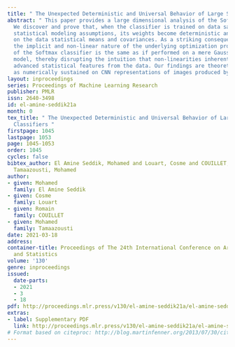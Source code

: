 ```yaml
---
title: " The Unexpected Deterministic and Universal Behavior of Large Softmax Classifiers "
abstract: " This paper provides a large dimensional analysis of the Softmax classifier.
  We discover and prove that, when the classifier is trained on data satisfying loose
  statistical modeling assumptions, its weights become deterministic and solely depend
  on the data statistical means and covariances. As a striking consequence, despite
  the implicit and non-linear nature of the underlying optimization problem, the performance
  of the Softmax classifier is the same as if performed on a mere Gaussian mixture
  model, thereby disrupting the intuition that non-linearities inherently extract
  advanced statistical features from the data. Our findings are theoretically as well
  as numerically sustained on CNN representations of images produced by GANs. "
layout: inproceedings
series: Proceedings of Machine Learning Research
publisher: PMLR
issn: 2640-3498
id: el-amine-seddik21a
month: 0
tex_title: " The Unexpected Deterministic and Universal Behavior of Large Softmax
  Classifiers "
firstpage: 1045
lastpage: 1053
page: 1045-1053
order: 1045
cycles: false
bibtex_author: El Amine Seddik, Mohamed and Louart, Cosme and COUILLET, Romain and
  Tamaazousti, Mohamed
author:
- given: Mohamed
  family: El Amine Seddik
- given: Cosme
  family: Louart
- given: Romain
  family: COUILLET
- given: Mohamed
  family: Tamaazousti
date: 2021-03-18
address: 
container-title: Proceedings of The 24th International Conference on Artificial Intelligence
  and Statistics
volume: '130'
genre: inproceedings
issued:
  date-parts:
  - 2021
  - 3
  - 18
pdf: http://proceedings.mlr.press/v130/el-amine-seddik21a/el-amine-seddik21a.pdf
extras:
- label: Supplementary PDF
  link: http://proceedings.mlr.press/v130/el-amine-seddik21a/el-amine-seddik21a-supp.pdf
# Format based on citeproc: http://blog.martinfenner.org/2013/07/30/citeproc-yaml-for-bibliographies/
---
```

